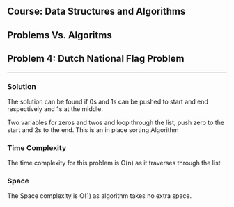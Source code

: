 ## Course: Data Structures and Algorithms
## Problems Vs. Algoritms
## Problem 4: Dutch National Flag Problem

---
### Solution

The solution can be found if 0s and 1s can be pushed to start and end respectively and 1s
at the middle.

Two variables for zeros and twos and loop through the list, push zero to the start and 2s
to the end. This is an in place sorting Algorithm 

### Time Complexity

The time complexity for this problem is O(n) as it traverses through the list

### Space 

The Space complexity is O(1) as algorithm takes no extra space.